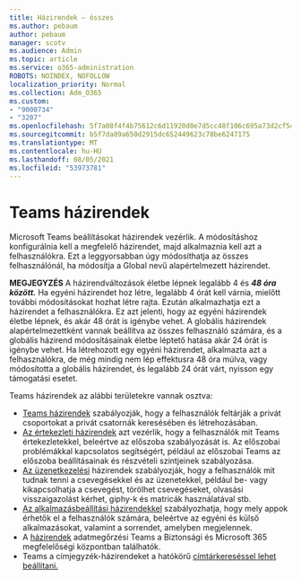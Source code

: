 ```yaml
---
title: Házirendek – összes
ms.author: pebaum
author: pebaum
manager: scotv
ms.audience: Admin
ms.topic: article
ms.service: o365-administration
ROBOTS: NOINDEX, NOFOLLOW
localization_priority: Normal
ms.collection: Adm_O365
ms.custom:
- "9000734"
- "3207"
ms.openlocfilehash: 5f7a08f4f4b75612c6d11920d0e7d5cc48f106c695a73d2cf5461af8fa881634
ms.sourcegitcommit: b5f7da89a650d2915dc652449623c78be6247175
ms.translationtype: MT
ms.contentlocale: hu-HU
ms.lasthandoff: 08/05/2021
ms.locfileid: "53973781"
---
```

# <a name="teams-policies"></a>Teams házirendek

Microsoft Teams beállításokat házirendek vezérlik. A módosításhoz konfigurálnia kell a megfelelő házirendet, majd alkalmaznia kell azt a felhasználókra. Ezt a leggyorsabban úgy módosíthatja az összes felhasználónál, ha módosítja a Global nevű alapértelmezett házirendet. 

**MEGJEGYZÉS** A házirendváltozások életbe lépnek legalább 4 és **_48 óra között._** Ha egyéni házirendet hoz létre, legalább 4 órát kell várnia, mielőtt további módosításokat hozhat létre rajta. Ezután alkalmazhatja ezt a házirendet a felhasználókra. Ez azt jelenti, hogy az egyéni házirendek életbe lépnek, és akár 48 órát is igénybe vehet. A globális házirendek alapértelmezettként vannak beállítva az összes felhasználó számára, és a globális házirend módosításainak életbe léptető hatása akár 24 órát is igénybe vehet. Ha létrehozott egy egyéni házirendet, alkalmazta azt a felhasználókra, de még mindig nem lép effektusra 48 óra múlva, vagy módosította a globális házirendet, és legalább 24 órát várt, nyisson egy támogatási esetet.

Teams házirendek az alábbi területekre vannak osztva:

- [Teams házirendek](https://docs.microsoft.com/MicrosoftTeams/teams-policies) szabályozják, hogy a felhasználók feltárják a privát csoportokat a privát csatornák keresésében és létrehozásában.  
- [Az értekezleti házirendek](https://docs.microsoft.com/microsoftteams/meeting-policies-in-teams) azt vezérlik, hogy a felhasználók mit Teams értekezletekkel, beleértve az előszoba szabályozását is. Az előszobai problémákkal kapcsolatos segítségért, például az [](https://docs.microsoft.com/alchemyinsights/bypass-lobby)előszobai Teams az előszoba beállításainak és részvételi szintjeinek szabályozása.
- [Az üzenetkezelési](https://docs.microsoft.com/microsoftteams/messaging-policies-in-teams) házirendek szabályozják, hogy a felhasználók mit tudnak tenni a csevegésekkel és az üzenetekkel, például be- vagy kikapcsolhatja a csevegést, törölhet csevegéseket, olvasási visszaigazolást kérhet, giphy-k és matricák használatával stb.
- [Az alkalmazásbeállítási házirendekkel](https://docs.microsoft.com/MicrosoftTeams/teams-app-setup-policies) szabályozhatja, hogy mely appok érhetők el a felhasználók számára, beleértve az egyéni és külső alkalmazásokat, valamint a sorrendet, amelyben megjelennek.  
- A [házirendek](https://docs.microsoft.com/microsoftteams/retention-policies) adatmegőrzési Teams a Biztonsági és Microsoft 365 megfelelőségi központban találhatók.
- Teams a címjegyzék-házirendeket a hatókörű [címtárkereséssel lehet beállítani.](https://docs.microsoft.com/MicrosoftTeams/teams-scoped-directory-search)